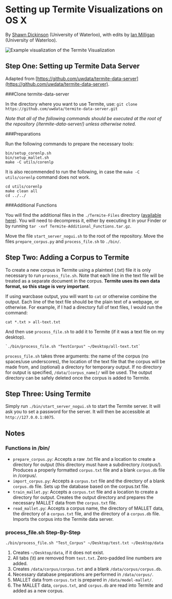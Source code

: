 # Setting up Termite Visualizations on OS X
By [Shawn Dickinson](https://uwaterloo.ca/web-archive-group/people-profiles/shawn-dickinson) (University of Waterloo), with edits by [Ian Milligan](https://uwaterloo.ca/web-archive-group/people-profiles/ian-milligan) (University of Waterloo). 

![Example visualization of the Termite Visualization](/images/Termite.png)

## Step One: Setting up Termite Data Server
Adapted from [https://github.com/uwdata/termite-data-server](https://github.com/uwdata/termite-data-server).

###Clone termite-data-server

In the directory where you want to use Termite, use:
`git clone https://github.com/uwdata/termite-data-server.git`

*Note that all of the following commands should be executed at the root of the repository (/termite-data-server/) unless otherwise noted.*

###Preparations

Run the following commands to prepare the necessary tools:

	bin/setup_corenlp.sh
	bin/setup_mallet.sh
	make -C utils/corenlp

It is also recommended to run the following, in case the `make -C utils/corenlp` command does not work.

	cd utils/corenlp
	make clean all
	cd ../../

###Additional Functions

You will find the additional files in the `./Termite-Files` directory ([available here](https://github.com/ianmilligan1/WAHR/tree/master/walkthroughs/Termite-Files)). You will need to decompress it, either by executing it in your Finder or by running `tar -xvf Termite-Additional_Functions.tar.gz`.

Move the file `start_server_nogui.sh` to the root of the repository. Move the files `prepare_corpus.py` and `process_file.sh` to `./bin/`.

## Step Two: Adding a Corpus to Termite
To create a new corpus in Termite using a plaintext (.txt) file it is only necessary to run `process_file.sh`. Note that each line in the text file will be treated as a separate document in the corpus. **Termite uses its own data format, so this stage is very important**.

If using warcbase output, you will want to `cat` or otherwise combine the output. Each line of the text file should be the plain text of a webpage, or otherwise. For example, if I had a directory full of text files, I would run the command:

```
cat *.txt > all-text.txt
```

And then use `process_file.sh` to add it to Termite (if it was a text file on my desktop).

```
`./bin/process_file.sh "TestCorpus" ~/Desktop/all-text.txt`
```

`process_file.sh` takes three arguments: the name of the corpus (no spaces/use underscores), the location of the text file that the corpus will be made from, and (optional) a directory for temporary output. If no directory for output is specified, `/data/[corpus_name]/` will be used. The output directory can be safely deleted once the corpus is added to Termite.

## Step Three: Using Termite
Simply run `./bin/start_server_nogui.sh` to start the Termite server. It will ask you to set a password for the server. It will then be accessible at `http://127.0.0.1:8075`.

## Notes

### Functions in /bin/
- `prepare_corpus.py`: Accepts a raw .txt file and a location to create a directory for output (this directory must have a subdirectory /corpus/). Produces a properly formatted `corpus.txt` file and a blank `corpus.db` file in /corpus/.
- `import_corpus.py`: Accepts a `corpus.txt` file and the directory of a blank `corpus.db` file. Sets up the database based on the corpus.txt file.
- `train_mallet.py`: Accepts a `corpus.txt` file and a location to create a directory for output. Creates the output directory and prepares the necessary MALLET data from the `corpus.txt` file.
- `read_mallet.py`: Accepts a corpus name, the directory of MALLET data, the directory of a `corpus.txt` file, and the directory of a `corpus.db` file. Imports the corpus into the Termite data server.

### process_file.sh Step-By-Step

`./bin/process_file.sh "Test_Corpus" ~/Desktop/test.txt ~/Desktop/data`

1. Creates `~/Desktop/data`, if it does not exist.
2. All tabs (\t) are removed from `test.txt`. Zero-padded line numbers are added.
3. Creates `/data/corpus/corpus.txt` and a blank `/data/corpus/corpus.db`.
4. Necessary database preparations are performed in `/data/corpus/`.
5. MALLET data from `corpus.txt` is prepared in `/data/model-mallet/`.
6. The MALLET data, `corpus.txt`, and `corpus.db` are read into Termite and added as a new corpus.
